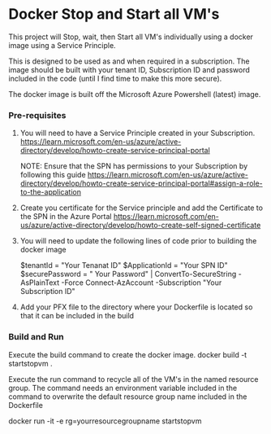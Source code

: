 # Docker Stop and Start all VM's 
This project will Stop, wait, then Start all VM's individually using a docker image using a Service Principle. 

This is designed to be used as and when required in a subscription. The image should be built with your tenant ID, Subscription ID and password included in the code (until I find time to make this more secure).

The docker image is built off the Microsoft Azure Powershell (latest) image.

### Pre-requisites
1. You will need to have a Service Principle created in your Subscription.
   https://learn.microsoft.com/en-us/azure/active-directory/develop/howto-create-service-principal-portal
   
   NOTE: Ensure that the SPN has permissions to your Subscription by following this guide
   https://learn.microsoft.com/en-us/azure/active-directory/develop/howto-create-service-principal-portal#assign-a-role-to-the-application

2. Create you certificate for the Service principle and add the Certificate to the SPN in the Azure Portal
   https://learn.microsoft.com/en-us/azure/active-directory/develop/howto-create-self-signed-certificate

3. You will need to update the following lines of code prior to building the docker image

    $tenantId = "Your Tenanat ID"
    $ApplicationId = "Your SPN ID"
    $securePassword = " Your Password" | ConvertTo-SecureString -AsPlainText -Force
    Connect-AzAccount -Subscription "Your Subscription ID" 

4. Add your PFX file to the directory where your Dockerfile is located so that it can be included in the build


### Build and Run

Execute the build command to create the docker image.
 docker build -t startstopvm . 
 
Execute the run command to recycle all of the VM's in the named resource group. The command needs an environment variable included in the command to overwrite the default resource group name included in the Dockerfile

  docker run -it -e rg=yourresourcegroupname startstopvm
